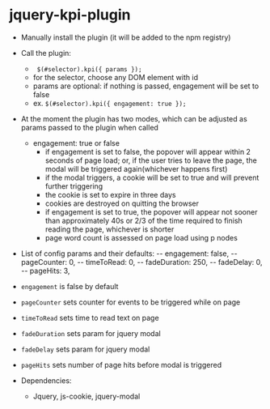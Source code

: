 # jquery-kpi-plugin

- Manually install the plugin (it will be added to the npm registry)
- Call the plugin:
	-  ``` $(#selector).kpi({ params });```
	- for the selector, choose any DOM element with id
	- params are optional: if nothing is passed, engagement will be set to false
	- ex. ```$(#selector).kpi({ engagement: true });```

- At the moment the plugin has two modes, which can be adjusted as params passed to the plugin when called
  - engagement: true or false
  	- if engagement is set to false, the popover will appear within 2 seconds of page load; or, if the user tries to leave the page, the modal will be triggered again(whichever happens first)
  	- if the modal triggers, a cookie will be set to true and will prevent further triggering
  	- the cookie is set to expire in three days
  	- cookies are destroyed on quitting the browser
  	- if engagement is set to true, the popover will appear not sooner than approximately 40s or 2/3 of the time required to finish reading the page, whichever is shorter
  	- page word count is assessed on page load using p nodes

- List of config params and their defaults:
    -- engagement: false,
    -- pageCounter: 0,
    -- timeToRead: 0,
    -- fadeDuration: 250,
    -- fadeDelay: 0,
    -- pageHits: 3,




- `engagement` is false by default
- `pageCounter` sets counter for events to be triggered while on page
- `timeToRead` sets time to read text on page
- `fadeDuration` sets param for jquery modal
- `fadeDelay` sets param for jquery modal
- `pageHits` sets number of page hits before modal is triggered








- Dependencies:
  - Jquery, js-cookie, jquery-modal
